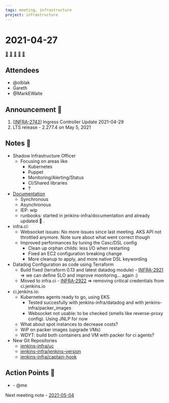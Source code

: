 ```yaml
---
tags: meeting, infrastructure
project: infrastructure
---
```


# 2021-04-27

[:movie_camera:](https://zoom.us/j/92454301214?pwd=aEVoUi9EanpaakN3L1ZxRlpDQk5Ddz09)
[:calendar:](https://jenkins.io/event-calendar/)
[:speech_balloon:](https://jenkins.io/chat/#jenkins-infra)
[:email:](https://groups.google.com/g/jenkins-infra)
[:pencil:](https://hackmd.io/83wfjqaDS1mDQNIoUk-eig)

## Attendees

* @olblak 
* Gareth
* @MarkEWaite 

## Announcement :loudspeaker:

1. [[INFRA-2743](https://issues.jenkins.io/browse/INFRA-2743)] Ingress Controller Update 2021-04-29
2. LTS release - 2.277.4 on May 5, 2021

## Notes :book:

* Shadow Infrastructure Officer
  * Focusing on areas like 
    * Kubernetes
    * Puppet
    * Monitoring/Alerting/Status 
    * CI/Shared libraries
    * ?
* [Documentation](https://github.com/jenkins-infra/documentation)
    * Synchronous
    * Asynchronous
    * IEP: wip
    * runbooks: started in jenkins-infra/documentation and already updated :heart_decoration: .
* infra.ci:
    * Websocket issues: No more issues since last meeting. AKS API not throttled anymore. Note sure about what went correct though
    * Improved performances by tuning the Casc/DSL config
        * Clean up orphan childs: less I/O when restarting
        * Fixed an EC2 configuration breaking change
        * More cleanup to apply, and more native DSL keywording
* Datadog Configuration as code using Terraform
    * Build fixed (terraform 0.13 and latest datadog module) - [INFRA-2921](https://issues.jenkins.io/browse/INFRA-2921) => we can define SLO and improve monitoring... again :)
    * Moved to infra.ci - [INFRA-2922](https://issues.jenkins.io/browse/INFRA-2922) => removing critical credentials from ci.jenkins.io
* ci.jenkins.io: 
    * Kubernetes agents ready to go, using EKS.
        * Tested succesfully with jenkins-infra/datadog and with jenkins-infra/packer_images
        * Websocket not usable: to be checked (smells like reverse-proxy config). Using JNLP for now
    * What about spot instances to decrease costs?
    * WiP on packer images (upgrade VMs)
    * WDYT: build both containers and VM with packer for ci agents?
* New Git Repositories
    * [jenkins-infra/uc](https://github.com/jenkins-infra/uc)
    * [jenkins-infra/jenkins-version](https//github.com/jenkins-infra/jenkins-version)
    * [jenkins-infra/captain-hook](https://github.com/jenkins-infra/captain-hook)

  
## Action Points :muscle:

* <Insert here action point> - @me

Next meeting note - [2021-05-04](https://hackmd.io/k3SJJEkgQmS2BjOqbeEDWg) 
